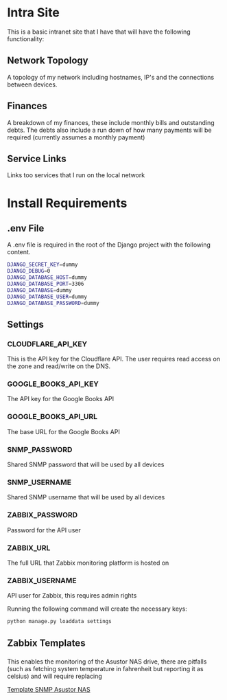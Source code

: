 # Intra Site

This is a basic intranet site that I have that will have the following functionality:

## Network Topology

A topology of my network including hostnames, IP's and the connections between devices.

## Finances

A breakdown of my finances, these include monthly bills and outstanding debts.
The debts also include a run down of how many payments will be required (currently assumes
a monthly payment)

## Service Links

Links too services that I run on the local network

# Install Requirements

## .env File

A .env file is required in the root of the Django project with the following content.

```bash
DJANGO_SECRET_KEY=dummy
DJANGO_DEBUG=0
DJANGO_DATABASE_HOST=dummy
DJANGO_DATABASE_PORT=3306
DJANGO_DATABASE=dummy
DJANGO_DATABASE_USER=dummy
DJANGO_DATABASE_PASSWORD=dummy
```

## Settings

### CLOUDFLARE_API_KEY

This is the API key for the Cloudflare API. The user requires read access on the zone and read/write on the DNS.

### GOOGLE_BOOKS_API_KEY

The API key for the Google Books API

### GOOGLE_BOOKS_API_URL

The base URL for the Google Books API

### SNMP_PASSWORD

Shared SNMP password that will be used by all devices

### SNMP_USERNAME

Shared SNMP username that will be used by all devices

### ZABBIX_PASSWORD

Password for the API user

### ZABBIX_URL

The full URL that Zabbix monitoring platform is hosted on

### ZABBIX_USERNAME

API user for Zabbix, this requires admin rights

Running the following command will create the necessary keys:

```bash
python manage.py loaddata settings
```

## Zabbix Templates

### 

This enables the monitoring of the Asustor NAS drive, there are pitfalls (such as fetching system temperature in 
fahrenheit but reporting it as celsius) and will require replacing

[Template SNMP Asustor NAS](https://share.zabbix.com/unsorted/template-snmp-asustor-nas)
